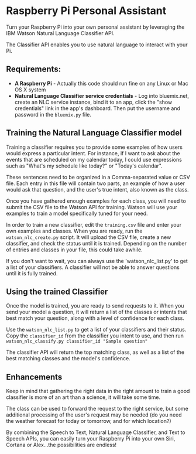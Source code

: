 Raspberry Pi Personal Assistant
========================================

Turn your Raspberry Pi into your own personal assistant by leveraging the IBM Watson Natural Language Classifier API. 

The Classifier API enables you to use natural language to interact with your Pi.


## Requirements:

* **A Raspberry Pi** - Actually this code should run fine on any Linux or Mac OS X system
* **Natural Language Classifier service credentials** - 
  Log into bluemix.net, create an NLC service instance, bind it to an app, click the "show credentials" link in the app's dashboard.
  Then put the username and password in the `bluemix.py` file. 
  

## Training the Natural Language Classifier model

Training a classifier requires you to provide some examples of how users would express a particular intent. For instance, if I want to ask about the events that are scheduled on my calendar today, I could use expressions such as "What's my schedule like today?" or "Today's calendar".

These sentences need to be organized in a Comma-separated value or CSV file. Each entry in this file will contain two parts, an example of how a user would ask that question, and the user's true intent, also known as the class.

Once you have gathered enough examples for each class, you will need to submit the CSV file to the Watson API for training. Watson will use your examples to train a model specifically tuned for your need.

In order to train a new classifier, edit the `training.csv` file and enter your own examples and classes. When you are ready, run the `watson_nlc_create.py` script. It will upload the CSV file, create a new classifier, and check the status until it is trained. Depending on the number of entries and classes in your file, this could take awhile.


If you don't want to wait, you can always use the 'watson_nlc_list.py' to get a list of your classifiers. A classifier will not be able to answer questions until it is fully trained.
    

## Using the trained Classifier

Once the model is trained, you are ready to send requests to it. When you send your model a question, it will return a list of the classes or intents that best match your question, along with a level of confidence for each class. 

Use the `watson_nlc_list.py` to get a list of your classifiers and their status. Copy the `classifier_id` from the classifier you intent to use, and then run `watson_nlc_classify.py classifier_id "Sample question"`

The classifier API will return the top matching class, as well as a list of the best matching classes and the model's confidence.


## Enhancements


Keep in mind that gathering the right data in the right amount to train a good classifier is more of an art than a science, it will take some time.

The class can be used to forward the request to the right service, but some additional processing of the user's request may be needed (do you need the weather forecast for today or tomorrow, and for which location?)

By combining the Speech to Text, Natural Language Classifier, and Text to Speech APIs, you can easily turn your Raspberry Pi into your own Siri, Cortana or Alex...the possibilities are endless!
